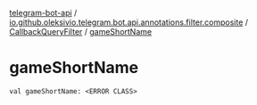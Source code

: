 [telegram-bot-api](../../index.md) / [io.github.oleksivio.telegram.bot.api.annotations.filter.composite](../index.md) / [CallbackQueryFilter](index.md) / [gameShortName](./game-short-name.md)

# gameShortName

`val gameShortName: <ERROR CLASS>`